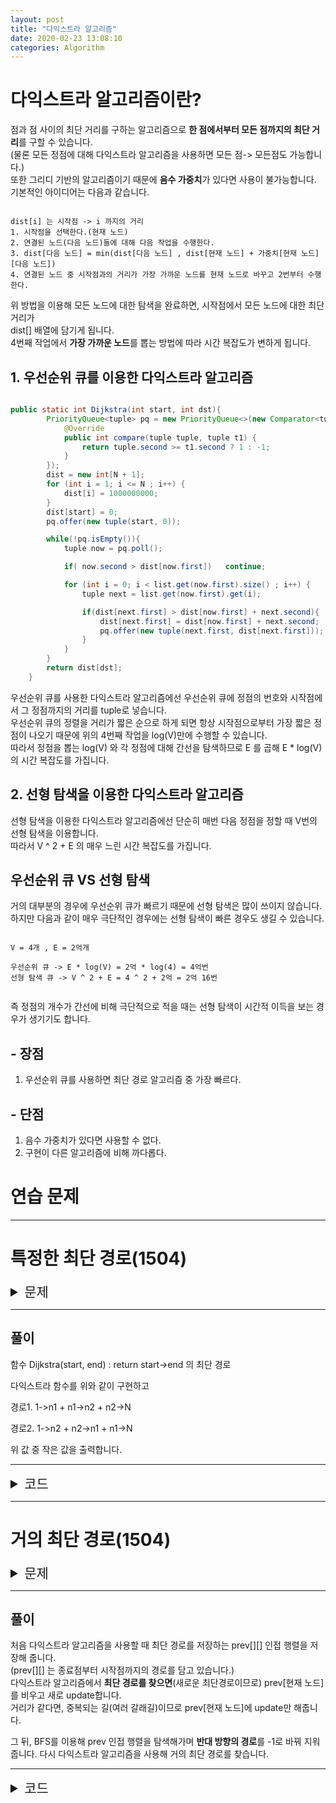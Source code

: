 ```yaml
---
layout: post
title: "다익스트라 알고리즘"
date: 2020-02-23 13:08:10
categories: Algorithm
---
```


# 다익스트라 알고리즘이란?

점과 점 사이의 최단 거리를 구하는 알고리즘으로 **한 점에서부터 모든 점까지의 최단 거리**를 구할 수 있습니다.  
(물론 모든 정점에 대해 다익스트라 알고리즘을 사용하면 모든 점-> 모든점도 가능합니다.)  
또한 그리디 기반의 알고리즘이기 때문에 **음수 가중치**가 있다면 사용이 불가능합니다.    
기본적인 아이디어는 다음과 같습니다.

```

dist[i] 는 시작점 -> i 까지의 거리
1. 시작점을 선택한다.(현재 노드)
2. 연결된 노드(다음 노드)들에 대해 다음 작업을 수행한다.
3. dist[다음 노드] = min(dist[다음 노드] , dist[현재 노드] + 가중치[현재 노드][다음 노드])
4. 연결된 노드 중 시작점과의 거리가 가장 가까운 노드를 현재 노드로 바꾸고 2번부터 수행한다.

```

위 방법을 이용해 모든 노드에 대한 탐색을 완료하면, 시작점에서 모든 노드에 대한 최단 거리가  
dist[] 배열에 담기게 됩니다.  
4번째 작업에서 **가장 가까운 노드**를 뽑는 방법에 따라 시간 복잡도가 변하게 됩니다.

## 1. 우선순위 큐를 이용한 다익스트라 알고리즘

``` java

public static int Dijkstra(int start, int dst){
        PriorityQueue<tuple> pq = new PriorityQueue<>(new Comparator<tuple>() {
            @Override
            public int compare(tuple tuple, tuple t1) {
                return tuple.second >= t1.second ? 1 : -1;
            }
        });
        dist = new int[N + 1];
        for (int i = 1; i <= N ; i++) {
            dist[i] = 1000000000;
        }
        dist[start] = 0;
        pq.offer(new tuple(start, 0));

        while(!pq.isEmpty()){
            tuple now = pq.poll();

            if( now.second > dist[now.first])   continue;

            for (int i = 0; i < list.get(now.first).size() ; i++) {
                tuple next = list.get(now.first).get(i);

                if(dist[next.first] > dist[now.first] + next.second){
                    dist[next.first] = dist[now.first] + next.second;
                    pq.offer(new tuple(next.first, dist[next.first]));
                }
            }
        }
        return dist[dst];
    }

```
우선순위 큐를 사용한 다익스트라 알고리즘에선 우선순위 큐에 정점의 번호와 시작점에서 그 정점까지의 거리를 tuple로 넣습니다.  
우선순위 큐의 정렬을 거리가 짧은 순으로 하게 되면 항상 시작점으로부터 가장 짧은 정점이 나오기 때문에 위의 4번째 작업을 log(V)만에 수행할 수 있습니다.  
따라서 정점을 뽑는 log(V) 와 각 정점에 대해 간선을 탐색하므로 E 를 곱해 E * log(V) 의 시간 복잡도를 가집니다.

## 2. 선형 탐색을 이용한 다익스트라 알고리즘

선형 탐색을 이용한 다익스트라 알고리즘에선 단순히 매번 다음 정점을 정할 때 V번의 선형 탐색을 이용합니다.  
따라서 V ^ 2 + E 의 매우 느린 시간 복잡도를 가집니다.

## 우선순위 큐 VS 선형 탐색

거의 대부분의 경우에 우선순위 큐가 빠르기 때문에 선형 탐색은 많이 쓰이지 않습니다.  
하지만 다음과 같이 매우 극단적인 경우에는 선형 탐색이 빠른 경우도 생길 수 있습니다.

```

V = 4개 , E = 2억개

우선순위 큐 -> E * log(V) = 2억 * log(4) = 4억번
선형 탐색 큐 -> V ^ 2 + E = 4 ^ 2 + 2억 = 2억 16번


```

즉 정점의 개수가 간선에 비해 극단적으로 적을 때는 선형 탐색이 시간적 이득을 보는 경우가 생기기도 합니다.

## - 장점
1. 우선순위 큐를 사용하면 최단 경로 알고리즘 중 가장 빠르다.

## - 단점
1. 음수 가중치가 있다면 사용할 수 없다.
2. 구현이 다른 알고리즘에 비해 까다롭다.

# 연습 문제

* * *

# 특정한 최단 경로(1504)

<details>
<summary border="1" style = "font-size:1.5em;">문제</summary>
<div markdown="1">
![DJS1-1](https://leejaeseung.github.io/img/DJS/DJS1_1.PNG)
</div>
</details>

* * *

## 풀이

함수 Dijkstra(start, end) : return start->end 의 최단 경로

다익스트라 함수를 위와 같이 구현하고 

경로1. 1->n1 + n1->n2 + n2->N

경로2. 1->n2 + n2->n1 + n1->N

위 값 중 작은 값을 출력합니다.

* * *

<details>
<summary border="1" style = "font-size:1.5em;">코드</summary>
<div markdown="1">

``` java

import java.io.*;
import java.util.*;

public class Main {

    public static int N, E, n1, n2;
    public static ArrayList<ArrayList<tuple>> list = new ArrayList<>();
    public static int[] dist;
    public static boolean flag = true;
    public static void main(String[] argc) throws IOException {
        BufferedReader br = new BufferedReader(new InputStreamReader(System.in));
        StringTokenizer st = new StringTokenizer(br.readLine());

        N = Integer.parseInt(st.nextToken());
        E = Integer.parseInt(st.nextToken());

        for (int i = 0; i <= N ; i++) {
            list.add(new ArrayList<>());
        }

        for (int i = 0; i < E ; i++) {
            st = new StringTokenizer(br.readLine());
            int from = Integer.parseInt(st.nextToken());
            int to = Integer.parseInt(st.nextToken());
            int d = Integer.parseInt(st.nextToken());

            list.get(from).add(new tuple(to, d));
            list.get(to).add(new tuple(from, d));
        }
        st = new StringTokenizer(br.readLine());
        n1 = Integer.parseInt(st.nextToken());
        n2 = Integer.parseInt(st.nextToken());


        int res = Math.min(Dijkstra(1, n1) + Dijkstra(n1, n2) + Dijkstra(n2, N), Dijkstra(1, n2) + Dijkstra(n2, n1) + Dijkstra(n1, N));
        if(!flag)
            System.out.println(-1);
        else
            System.out.println(res);
    }
    public static int Dijkstra(int start, int dst){
        PriorityQueue<tuple> pq = new PriorityQueue<>(new Comparator<tuple>() {
            @Override
            public int compare(tuple tuple, tuple t1) {
                return tuple.second >= t1.second ? 1 : -1;
            }
        });
        dist = new int[N + 1];
        for (int i = 1; i <= N ; i++) {
            dist[i] = 1000000000;
        }
        dist[start] = 0;
        pq.offer(new tuple(start, 0));

        while(!pq.isEmpty()){
            tuple now = pq.poll();

            if( now.second > dist[now.first])   continue;

            for (int i = 0; i < list.get(now.first).size() ; i++) {
                tuple next = list.get(now.first).get(i);

                if(dist[next.first] > dist[now.first] + next.second){
                    dist[next.first] = dist[now.first] + next.second;
                    pq.offer(new tuple(next.first, dist[next.first]));
                }
            }
        }
        if(dist[dst] == 1000000000)
            flag = false;
        return dist[dst];
    }
}

class tuple {
    int first;
    int second;
    public tuple(int first, int second){
        this.first = first;
        this.second = second;
    }
}

```

![DJS1-2](https://leejaeseung.github.io/img/DJS/DJS1_2.PNG)

</div>
</details>

* * *

# 거의 최단 경로(1504)

<details>
<summary border="1" style = "font-size:1.5em;">문제</summary>
<div markdown="1">
![DJS2-1](https://leejaeseung.github.io/img/DJS/DJS2_1.PNG)
![DJS2-2](https://leejaeseung.github.io/img/DJS/DJS2_2.PNG)
</div>
</details>

* * *

## 풀이

처음 다익스트라 알고리즘을 사용할 때 최단 경로를 저장하는 prev[][] 인접 행렬을 저장해 줍니다.  
(prev[][] 는 종료점부터 시작점까지의 경로를 담고 있습니다.)  
다익스트라 알고리즘에서 **최단 경로를 찾으면**(새로운 최단경로이므로) prev[현재 노드]를 비우고 새로 update합니다.  
거리가 같다면, 중복되는 길(여러 갈래길)이므로 prev[현재 노드]에 update만 해줍니다.  

그 뒤, BFS를 이용해 prev 인접 행렬을 탐색해가며 **반대 방향의 경로**를 -1로 바꿔 지워줍니다.
다시 다익스트라 알고리즘을 사용해 거의 최단 경로를 찾습니다.


* * *

<details>
<summary border="1" style = "font-size:1.5em;">코드</summary>
<div markdown="1">

``` java

import java.io.*;
import java.util.*;

public class Main {

    public static int N;
    public static int min=1000000000;
    public static ArrayList<ArrayList<tuple>> list;
    public static int[] dist;
    public static ArrayList<ArrayList<Integer>> prev;
    public static void main(String[] args) throws IOException {
        BufferedReader br = new BufferedReader(new InputStreamReader(System.in));
        BufferedWriter bw = new BufferedWriter(new OutputStreamWriter(System.out));

        while(true) {
            StringTokenizer st = new StringTokenizer(br.readLine());
            N = Integer.parseInt(st.nextToken());
            int M = Integer.parseInt(st.nextToken());
            prev = new ArrayList<>();

            if(N==0&&M==0)
                break;

            st = new StringTokenizer(br.readLine());
            int start = Integer.parseInt(st.nextToken());
            int end = Integer.parseInt(st.nextToken());

            list = new ArrayList<>();
            for (int i = 0; i < N ; i++) {
                list.add(new ArrayList<>());
                prev.add(new ArrayList<>());
            }

            for (int i = 0; i < M; i++) {
                st = new StringTokenizer(br.readLine());

                int U = Integer.parseInt(st.nextToken());
                int V = Integer.parseInt(st.nextToken());
                int P = Integer.parseInt(st.nextToken());

                list.get(U).add(new tuple(V, P));
            }
            Dijkstra(start, end);

            delete(end);
            int res = Dijkstra(start, end);

            if(res != 1000000000)
                bw.write( res +"\n");
            else
                bw.write( -1 +"\n");

        }
        bw.flush();
        bw.close();
    }
    public static int Dijkstra(int start,int dst){
        PriorityQueue<tuple> pq = new PriorityQueue<>(new Comparator<tuple>() {
            @Override
            public int compare(tuple tuple, tuple t1) {
                return tuple.second >= t1.second ? 1 : -1;
            }
        });

        dist = new int[N];
        for (int i = 0; i < N ; i++) {
            dist[i] = 1000000000;
        }
        dist[start] = 0;
        pq.offer(new tuple(start, 0));

        while(!pq.isEmpty()){
            tuple now = pq.poll();


            if(now.second > dist[now.first])    continue;

            for (int i = 0; i < list.get(now.first).size() ; i++) {
                tuple next = list.get(now.first).get(i);
                if(next.first == -1)    continue;

                if(dist[next.first] > dist[now.first] + next.second){
                    dist[next.first] = dist[now.first] + next.second;
                    pq.offer(new tuple(next.first, dist[next.first]));

                    prev.get(next.first).clear();
                    prev.get(next.first).add(now.first);
                }
                else if(dist[next.first] == dist[now.first] + next.second)
                    prev.get(next.first).add(now.first);
            }
        }
        return dist[dst];
    }
    public static void delete(int end){
        Queue<Integer> q = new LinkedList<>();

        q.offer(end);

        while(!q.isEmpty()){
            int now = q.poll();

            for (int i = 0; i < prev.get(now).size() ; i++) {
                int next = prev.get(now).get(i);

                for (int j = 0; j < list.get(next).size() ; j++) {
                    if(list.get(next).get(j).first == now)
                        list.get(next).get(j).first = -1;
                }
                q.offer(next);
            }
        }
    }
}

class tuple {
    int first;
    int second;
    public tuple(int first, int second){
        this.first = first;
        this.second = second;
    }
}

```

![DJS2-3](https://leejaeseung.github.io/img/DJS/DJS2_3.PNG)

</div>
</details>

